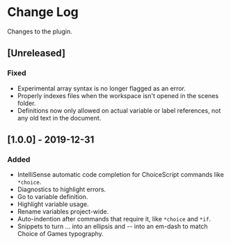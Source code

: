 # Change Log
Changes to the plugin.

## [Unreleased]
### Fixed
- Experimental array syntax is no longer flagged as an error.
- Properly indexes files when the workspace isn't opened in the scenes folder.
- Definitions now only allowed on actual variable or label references, not any old text in the document.

## [1.0.0] - 2019-12-31
### Added
- IntelliSense automatic code completion for ChoiceScript commands like `*choice`.
- Diagnostics to highlight errors.
- Go to variable definition.
- Highlight variable usage.
- Rename variables project-wide.
- Auto-indention after commands that require it, like `*choice` and `*if`.
- Snippets to turn ... into an ellipsis and -- into an em-dash to match Choice of Games typography.
